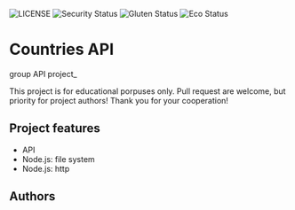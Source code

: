 ![LICENSE](https://img.shields.io/badge/license-MIT-blue.svg?style=flat-square)
![Security Status](https://img.shields.io/security-headers?label=Security&url=https%3A%2F%2Fgithub.com&style=flat-square)
![Gluten Status](https://img.shields.io/badge/Gluten-Free-green.svg)
![Eco Status](https://img.shields.io/badge/ECO-Friendly-green.svg)

# Countries API

group API project_

This project is for educational porpuses only. Pull request are welcome, but priority for project authors! Thank you for your cooperation!

## Project features

- API
- Node.js: file system
- Node.js: http

## Authors
